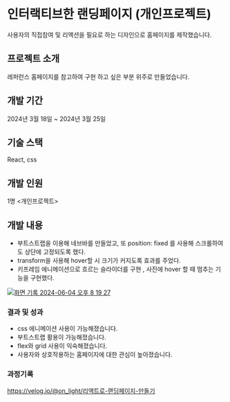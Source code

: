 
# 인터랙티브한 랜딩페이지 (개인프로젝트)  
사용자의 직접참여 및 리액션을 필요로 하는 디자인으로 홈페이지를 제작했습니다. 

## 프로젝트 소개 
  레퍼런스 홈페이지를 참고하여 구현 하고 싶은 부분 위주로 만들었습니다. 

## 개발 기간
2024년 3월 18일 ~  2024년 3월 25일
## 기술 스택 
React, css 


## 개발 인원 
1명 <개인프로젝트> 

## 개발 내용 
- 부트스트랩을 이용해 네브바를 만들었고, 또  position: fixed 를 사용해 스크롤하여도 상단에 고정되도록 했다.
- transform을 사용해 hover할 시 크기가 커지도록 효과를 주었다. 
- 키프레임 에니메이션으로 흐르는 슬라이더를 구현 , 사진에 hover 할 때 멈추는 기능을 구현했다. 

[![화면 기록 2024-06-04 오후 8 19 27](https://github.com/choitoady/randing-page/assets/153695936/3f778718-a542-4082-bfae-a4f67005e326)](https://github.com/choitoady/randing-page/assets/153695936/9c75399a-dc73-43f1-8cb5-e443c3603e09)

### 결과 및 성과 
- css 에니메이션 사용이 가능해졌습니다.
- 부트스트랩 활용이 가능해졌습니다.
- flex와 grid 사용이 익숙해졌습니다.
- 사용자와 상호작용하는 홈페이지에 대한 관심이 높아졌습니다. 

### 과정기록 
https://velog.io/@on_light/리액트로-랜딩페이지-만들기
